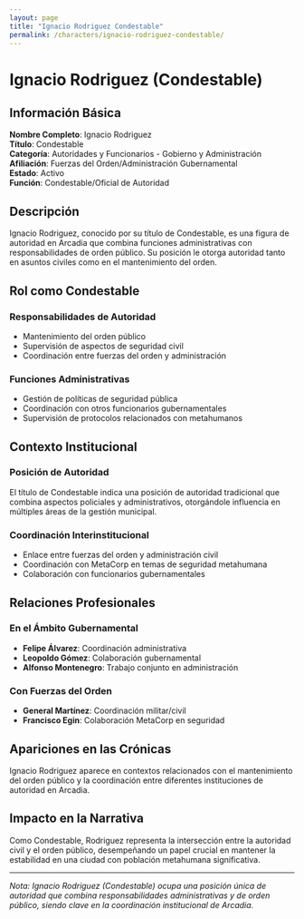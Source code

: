 ```yaml
---
layout: page
title: "Ignacio Rodriguez Condestable"
permalink: /characters/ignacio-rodriguez-condestable/
---
```


# Ignacio Rodriguez (Condestable)

## Información Básica

**Nombre Completo**: Ignacio Rodriguez  
**Título**: Condestable  
**Categoría**: Autoridades y Funcionarios - Gobierno y Administración  
**Afiliación**: Fuerzas del Orden/Administración Gubernamental  
**Estado**: Activo  
**Función**: Condestable/Oficial de Autoridad

## Descripción

Ignacio Rodriguez, conocido por su título de Condestable, es una figura de autoridad en Arcadia que combina funciones administrativas con responsabilidades de orden público. Su posición le otorga autoridad tanto en asuntos civiles como en el mantenimiento del orden.

## Rol como Condestable

### Responsabilidades de Autoridad
- Mantenimiento del orden público
- Supervisión de aspectos de seguridad civil
- Coordinación entre fuerzas del orden y administración

### Funciones Administrativas
- Gestión de políticas de seguridad pública
- Coordinación con otros funcionarios gubernamentales
- Supervisión de protocolos relacionados con metahumanos

## Contexto Institucional

### Posición de Autoridad
El título de Condestable indica una posición de autoridad tradicional que combina aspectos policiales y administrativos, otorgándole influencia en múltiples áreas de la gestión municipal.

### Coordinación Interinstitucional
- Enlace entre fuerzas del orden y administración civil
- Coordinación con MetaCorp en temas de seguridad metahumana
- Colaboración con funcionarios gubernamentales

## Relaciones Profesionales

### En el Ámbito Gubernamental
- **Felipe Álvarez**: Coordinación administrativa
- **Leopoldo Gómez**: Colaboración gubernamental
- **Alfonso Montenegro**: Trabajo conjunto en administración

### Con Fuerzas del Orden
- **General Martínez**: Coordinación militar/civil
- **Francisco Egin**: Colaboración MetaCorp en seguridad

## Apariciones en las Crónicas

Ignacio Rodriguez aparece en contextos relacionados con el mantenimiento del orden público y la coordinación entre diferentes instituciones de autoridad en Arcadia.

## Impacto en la Narrativa

Como Condestable, Rodriguez representa la intersección entre la autoridad civil y el orden público, desempeñando un papel crucial en mantener la estabilidad en una ciudad con población metahumana significativa.

---

*Nota: Ignacio Rodriguez (Condestable) ocupa una posición única de autoridad que combina responsabilidades administrativas y de orden público, siendo clave en la coordinación institucional de Arcadia.*